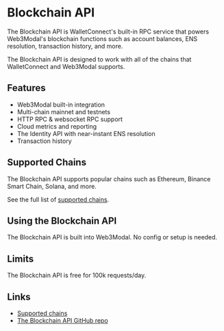 # Blockchain API

The Blockchain API is WalletConnect's built-in RPC service that powers Web3Modal's blockchain functions such as account balances, ENS resolution, transaction history, and more. 

The Blockchain API is designed to work with all of the chains that WalletConnect and Web3Modal supports.


## Features

- Web3Modal built-in integration
- Multi-chain mainnet and testnets
- HTTP RPC & websocket RPC support
- Cloud metrics and reporting
- The Identity API with near-instant ENS resolution
- Transaction history

## Supported Chains

The Blockchain API supports popular chains such as Ethereum, Binance Smart Chain, Solana, and more.

See the full list of [supported chains](https://github.com/WalletConnect/rpc-proxy/blob/master/SUPPORTED_CHAINS.md).

## Using the Blockchain API

The Blockchain API is built into Web3Modal. No config or setup is needed. 

## Limits

The Blockchain API is free for 100k requests/day. 

## Links

- [Supported chains](https://github.com/WalletConnect/rpc-proxy/blob/master/SUPPORTED_CHAINS.md)
- [The Blockchain API GitHub repo](https://github.com/WalletConnect/rpc-proxy)

